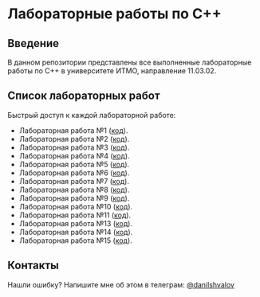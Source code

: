 # Лабораторные работы по С++

## Введение

В данном репозитории представлены все выполненные лабораторные работы по С++ в
университете ИТМО, направление 11.03.02.

## Список лабораторных работ

Быстрый доступ к каждой лабораторной работе:

- Лабораторная работа №1 ([код](labs/lab-1/)).
- Лабораторная работа №2 ([код](labs/lab-2/)).
- Лабораторная работа №3 ([код](labs/lab-3/)).
- Лабораторная работа №4 ([код](labs/lab-4/)).
- Лабораторная работа №5 ([код](labs/lab-5/)).
- Лабораторная работа №6 ([код](labs/lab-6/)).
- Лабораторная работа №7 ([код](labs/lab-7/)).
- Лабораторная работа №8 ([код](labs/lab-8/)).
- Лабораторная работа №9 ([код](labs/lab-9/)).
- Лабораторная работа №10 ([код](labs/lab-10/)).
- Лабораторная работа №11 ([код](labs/lab-11/)).
- Лабораторная работа №13 ([код](labs/lab-13/)).
- Лабораторная работа №14 ([код](labs/lab-14/)).
- Лабораторная работа №15 ([код](labs/lab-15/)).

## Контакты

Нашли ошибку? Напишите мне об этом в телеграм:
[@danilshvalov](https://t.me/danilshvalov)
